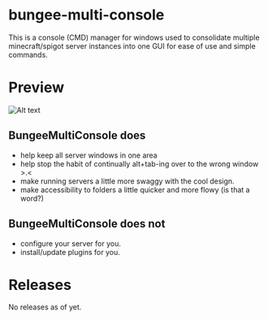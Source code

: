 # bungee-multi-console
This is a console (CMD) manager for windows used to consolidate multiple minecraft/spigot server instances into one GUI for ease of use and simple commands.

# Preview
![Alt text](https://drive.google.com/uc?export=view&id=0B0yO7rUCElDeVHlrSWRNOVlOTGs
 "BMC Preview")

## BungeeMultiConsole does
   - help keep all server windows in one area
   - help stop the habit of continually alt+tab-ing over to the wrong window >.<
   - make running servers a little more swaggy with the cool design.
   - make accessibility to folders a little quicker and more flowy (is that a word?)

## BungeeMultiConsole does not
   - configure your server for you.
   - install/update plugins for you.


# Releases
No releases as of yet.
